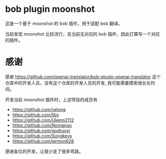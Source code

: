 # bob plugin moonshot

这是一个基于 moonshot 的 bob 插件，用于适配 bob 翻译。

当前发现 moonshot 比较流行，且当前无对应的 bob 插件，因此打算写一个对应的插件。


# 感谢
感谢 https://github.com/openai-translator/bob-plugin-openai-translator 这个仓库中的开发人员，没有这个仓库的开发人员的开发, 我可能需要摸索很长长时间。

开发当前 moonshot 插件时，上述项目的成员有
- https://github.com/yetone
- https://github.com/liby
- https://github.com/Ukenn2112
- https://github.com/Nomango
- https://github.com/godruoyi
- https://github.com/Songkeys
- https://github.com/jermyn626

感谢各位的开发，让我少走了很多弯路。